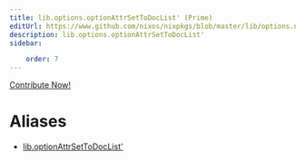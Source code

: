 ```yaml
---
title: lib.options.optionAttrSetToDocList' (Prime)
editUrl: https://www.github.com/nixos/nixpkgs/blob/master/lib/options.nix#L308C29
description: lib.options.optionAttrSetToDocList'
sidebar:

    order: 7
---
```


<a href="https://www.github.com/nixos/nixpkgs/blob/master/lib/options.nix#L308C29">Contribute Now!</a>


# Aliases

- [lib.optionAttrSetToDocList'](/reference/liboptionAttrSetToDocList')



